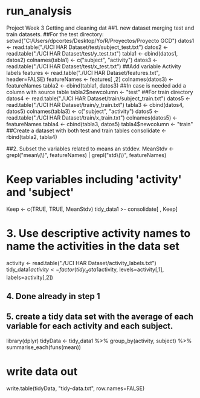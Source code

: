 # run_analysis
Project Week 3 Getting and cleaning dat
##1. new dataset merging test and train datasets.
##For the test directory:
setwd("C:/Users/dpcortes/Desktop/Yo/R/Proyectos/Proyecto GCD")
datos1 <-  read.table("./UCI HAR Dataset/test/subject_test.txt")
datos2 <-  read.table("./UCI HAR Dataset/test/y_test.txt")
tabla1 <- cbind(datos1, datos2)
colnames(tabla1) <- c("subject", "activity")
datos3 <- read.table("./UCI HAR Dataset/test/x_test.txt")
##Add variable Activity labels 
features <- read.table("./UCI HAR Dataset/features.txt", header=FALSE)
featureNames <- features[ ,2]
colnames(datos3) <- featureNames
tabla2 <- cbind(tabla1, datos3)
##In case is needed add a column with source table
tabla2$newcolumn <- "test"
##For train directory
datos4 <-  read.table("./UCI HAR Dataset/train/subject_train.txt")
datos5 <- read.table("./UCI HAR Dataset/train/y_train.txt")
tabla3 <- cbind(datos4, datos5)
colnames(tabla3) <- c("subject", "activity")
datos5 <- read.table("./UCI HAR Dataset/train/x_train.txt")
colnames(datos5) <- featureNames
tabla4 <- cbind(tabla3, datos5)
tabla4$newcolumn <- "train"
##Create a dataset with both test and train tables
consolidate <- rbind(tabla2, tabla4)

##2. Subset the variables related to means an stddev.
MeanStdv <- grepl("mean\\(\\)", featureNames) | grepl("std\\(\\)", featureNames)
# Keep variables including 'activity' and 'subject'
Keep <- c(TRUE, TRUE, MeanStdv)
tidy_data1 >- consolidate[ , Keep]

# 3. Use descriptive activity names to name the activities in the data set
activity <- read.table("./UCI HAR Dataset/activity_labels.txt")
tidy_data1$activity <- factor(tidy_data1$activity, levels=activity[,1], labels=activity[,2])

## 4. Done already in step 1

## 5. create a tidy data set with the average of each variable for each activity and each subject.
library(dplyr)
tidyData <- tidy_data1 %>% group_by(activity, subject) %>% summarise_each(funs(mean))

# write data out
write.table(tidyData, "tidy-data.txt", row.names=FALSE)
